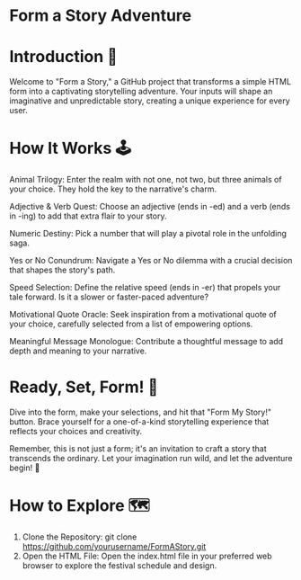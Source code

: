 # Form a Story Adventure
# Introduction 🌌
Welcome to "Form a Story," a GitHub project that transforms a simple HTML form into a captivating storytelling adventure. Your inputs will shape an imaginative and unpredictable story, creating a unique experience for every user.

# How It Works 🕹️
Animal Trilogy: Enter the realm with not one, not two, but three animals of your choice. They hold the key to the narrative's charm.

Adjective & Verb Quest: Choose an adjective (ends in -ed) and a verb (ends in -ing) to add that extra flair to your story.

Numeric Destiny: Pick a number that will play a pivotal role in the unfolding saga.

Yes or No Conundrum: Navigate a Yes or No dilemma with a crucial decision that shapes the story's path.

Speed Selection: Define the relative speed (ends in -er) that propels your tale forward. Is it a slower or faster-paced adventure?

Motivational Quote Oracle: Seek inspiration from a motivational quote of your choice, carefully selected from a list of empowering options.

Meaningful Message Monologue: Contribute a thoughtful message to add depth and meaning to your narrative.

# Ready, Set, Form! 🚀
Dive into the form, make your selections, and hit that "Form My Story!" button. Brace yourself for a one-of-a-kind storytelling experience that reflects your choices and creativity.

Remember, this is not just a form; it's an invitation to craft a story that transcends the ordinary. Let your imagination run wild, and let the adventure begin! 🚀

# How to Explore 🗺️
1. Clone the Repository:
    git clone https://github.com/yourusername/FormAStory.git
2. Open the HTML File:
    Open the index.html file in your preferred web browser to explore the festival schedule and design.
